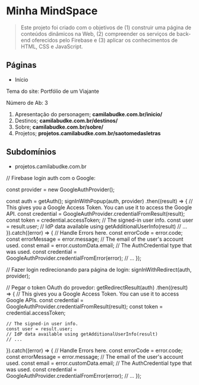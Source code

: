 Minha MindSpace
===================
> Este projeto foi criado com o objetivos de (1) construir uma página de conteúdos dinâmicos na Web, (2) compreender os serviços de back-end oferecidos pelo Firebase e (3) aplicar os conhecimentos de HTML, CSS e JavaScript.


Páginas
-------------------

- Início

Tema do site: Portfólio de um Viajante

Número de Ab: 3
1. Apresentação do personagem; **camilabudke.com.br/inicio/**
2. Destinos; **camilabudke.com.br/destinos/**
3. Sobre; **camilabudke.com.br/sobre/**
4. Projetos; **projetos.camilabudke.com.br/saotomedasletras**

Subdomínios
----------
- projetos.camilabudke.com.br

// Firebase login auth com o Google: 

const provider = new GoogleAuthProvider();

const auth = getAuth();
signInWithPopup(auth, provider)
  .then((result) => {
    // This gives you a Google Access Token. You can use it to access the Google API.
    const credential = GoogleAuthProvider.credentialFromResult(result);
    const token = credential.accessToken;
    // The signed-in user info.
    const user = result.user;
    // IdP data available using getAdditionalUserInfo(result)
    // ...
  }).catch((error) => {
    // Handle Errors here.
    const errorCode = error.code;
    const errorMessage = error.message;
    // The email of the user's account used.
    const email = error.customData.email;
    // The AuthCredential type that was used.
    const credential = GoogleAuthProvider.credentialFromError(error);
    // ...
  });

  // Fazer login redirecionando para página de login:
signInWithRedirect(auth, provider);

// Pegar o token OAuth do provedor:
getRedirectResult(auth)
  .then((result) => {
    // This gives you a Google Access Token. You can use it to access Google APIs.
    const credential = GoogleAuthProvider.credentialFromResult(result);
    const token = credential.accessToken;

    // The signed-in user info.
    const user = result.user;
    // IdP data available using getAdditionalUserInfo(result)
    // ...
  }).catch((error) => {
    // Handle Errors here.
    const errorCode = error.code;
    const errorMessage = error.message;
    // The email of the user's account used.
    const email = error.customData.email;
    // The AuthCredential type that was used.
    const credential = GoogleAuthProvider.credentialFromError(error);
    // ...
  });


